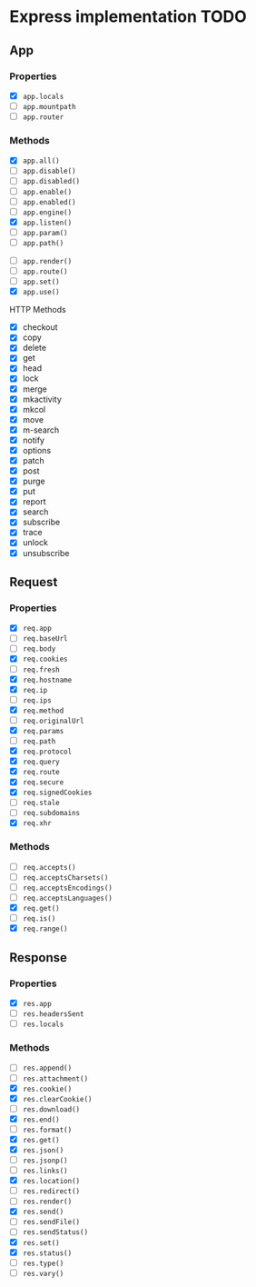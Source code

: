 # Express implementation TODO

## App

### Properties

- [x] `app.locals`
- [ ] `app.mountpath`
- [ ] `app.router`

### Methods

- [x] `app.all()`
- [ ] `app.disable()`
- [ ] `app.disabled()`
- [ ] `app.enable()`
- [ ] `app.enabled()`
- [ ] `app.engine()`
- [x] `app.listen()`
- [ ] `app.param()`
- [ ] `app.path()`

* [ ] `app.render()`
* [ ] `app.route()`
* [ ] `app.set()`
* [x] `app.use()`

HTTP Methods

- [x] checkout
- [x] copy
- [x] delete
- [x] get
- [x] head
- [x] lock
- [x] merge
- [x] mkactivity
- [x] mkcol
- [x] move
- [x] m-search
- [x] notify
- [x] options
- [x] patch
- [x] post
- [x] purge
- [x] put
- [x] report
- [x] search
- [x] subscribe
- [x] trace
- [x] unlock
- [x] unsubscribe

## Request

### Properties

- [x] `req.app`
- [ ] `req.baseUrl`
- [ ] `req.body`
- [x] `req.cookies`
- [ ] `req.fresh`
- [x] `req.hostname`
- [x] `req.ip`
- [ ] `req.ips`
- [x] `req.method`
- [ ] `req.originalUrl`
- [x] `req.params`
- [ ] `req.path`
- [x] `req.protocol`
- [x] `req.query`
- [x] `req.route`
- [x] `req.secure`
- [x] `req.signedCookies`
- [ ] `req.stale`
- [ ] `req.subdomains`
- [x] `req.xhr`

### Methods

- [ ] `req.accepts()`
- [ ] `req.acceptsCharsets()`
- [ ] `req.acceptsEncodings()`
- [ ] `req.acceptsLanguages()`
- [x] `req.get()`
- [ ] `req.is()`
- [x] `req.range()`

## Response

### Properties

- [x] `res.app`
- [ ] `res.headersSent`
- [ ] `res.locals`

### Methods

- [ ] `res.append()`
- [ ] `res.attachment()`
- [x] `res.cookie()`
- [x] `res.clearCookie()`
- [ ] `res.download()`
- [x] `res.end()`
- [ ] `res.format()`
- [x] `res.get()`
- [x] `res.json()`
- [ ] `res.jsonp()`
- [ ] `res.links()`
- [x] `res.location()`
- [ ] `res.redirect()`
- [ ] `res.render()`
- [x] `res.send()`
- [ ] `res.sendFile()`
- [ ] `res.sendStatus()`
- [x] `res.set()`
- [x] `res.status()`
- [ ] `res.type()`
- [ ] `res.vary()`
